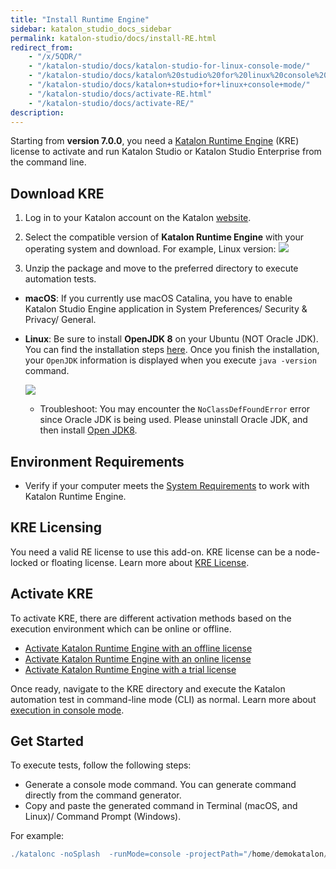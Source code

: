 ```yaml
---
title: "Install Runtime Engine"
sidebar: katalon_studio_docs_sidebar
permalink: katalon-studio/docs/install-RE.html
redirect_from:
    - "/x/5QDR/"
    - "/katalon-studio/docs/katalon-studio-for-linux-console-mode/"
    - "/katalon-studio/docs/katalon%20studio%20for%20linux%20console%20mode/"
    - "/katalon-studio/docs/katalon+studio+for+linux+console+mode/"
    - "/katalon-studio/docs/activate-RE.html"
    - "/katalon-studio/docs/activate-RE/"
description:
---
```

Starting from **version 7.0.0**, you need a [Katalon Runtime Engine](https://docs.katalon.com/katalon-studio/docs/intro-RE.html) (KRE) license to activate and run Katalon Studio or Katalon Studio Enterprise from the command line.

## Download KRE

1. Log in to your Katalon account on the Katalon [website](https://katalon.com/download).
2. Select the compatible version of **Katalon Runtime Engine** with your operating system and download. For example, Linux version:
    ![](https://github.com/katalon-studio/docs-images/raw/master/katalon-studio/docs/katalon-studio-for-linux-console-mode/download.png)

3. Unzip the package and move to the preferred directory to execute automation tests.

* **macOS**: If you currently use macOS Catalina, you have to enable Katalon Studio Engine application in System Preferences/ Security & Privacy/ General.

* **Linux**: Be sure to install **OpenJDK 8** on your Ubuntu (NOT Oracle JDK). You can find the installation steps [here](http://openjdk.java.net/install/). Once you finish the installation, your `OpenJDK` information is displayed when you execute `java -version` command.

    ![](https://github.com/katalon-studio/docs-images/raw/master/katalon-studio/docs/katalon-studio-for-linux-console-mode/Screen-Shot-2018-02-07-at-11.50.50.png)
    
  * Troubleshoot: You may encounter the `NoClassDefFoundError` error since Oracle JDK is being used. Please uninstall Oracle JDK, and then install [Open JDK8](http://openjdk.java.net/install/).

## Environment Requirements

* Verify if your computer meets the [System Requirements](http://docs.katalon.com/display/KD/System+Requirements) to work with Katalon Runtime Engine.
    
## KRE Licensing

You need a valid RE license to use this add-on. KRE license can be a node-locked or floating license. Learn more about [KRE License](https://docs.katalon.com/katalon-studio/docs/intro-RE.html#license).

## Activate KRE

To activate KRE, there are different activation methods based on the execution environment which can be online or offline.

* [Activate Katalon Runtime Engine with an offline license](https://docs.katalon.com/katalon-studio/docs/re-offline-licenses.html)
* [Activate Katalon Runtime Engine with an online license](https://docs.katalon.com/katalon-studio/docs/use-online-license.html#katalon-runtime-engine)
* [Activate Katalon Runtime Engine with a trial license](https://docs.katalon.com/katalon-studio/docs/trial-free-plans.html)

Once ready, navigate to the KRE directory and execute the Katalon automation test in command-line mode (CLI) as normal. Learn more about [execution in console mode](https://docs.katalon.com/katalon-studio/docs/console-mode-execution.html#execute-katalon-in-cmd).

## Get Started

To execute tests, follow the following steps:  

* Generate a console mode command. You can generate command directly from the command generator.
* Copy and paste the generated command in Terminal (macOS, and Linux)/ Command Prompt (Windows).

For example:

```groovy
./katalonc -noSplash  -runMode=console -projectPath="/home/demokatalon/Katalon Studio/WebTesting/WebTesting.prj" -retry=0 -testSuitePath="Test Suites/TS_RegressionTest" -browserType="Chrome (headless)"
```
